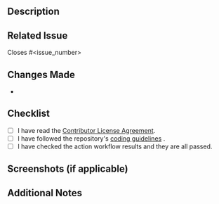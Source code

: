 ## Description
<!-- Provide a brief description of the changes in this pull request. -->

## Related Issue
<!-- If this pull request addresses an issue, link to it here. -->
Closes #<issue_number>

## Changes Made
<!-- List the changes made in this pull request. -->
- 

## Checklist
- [ ] I have read the [Contributor License Agreement](https://github.com/SiliconLabsSoftware/agreements-and-guidelines/blob/main/contributor_license_agreement.md).
- [ ] I have followed the repository's [coding guidelines](https://github.com/SiliconLabsSoftware/agreements-and-guidelines/blob/main/coding_standard.md) .
- [ ] I have checked the action workflow results and they are all passed.

## Screenshots (if applicable)
<!-- Add screenshots to help explain the changes (if applicable). -->

## Additional Notes
<!-- Add any additional information or context. -->
